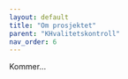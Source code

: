 ```yaml
---
layout: default
title: "Om prosjektet" 
parent: "KHvalitetskontroll"
nav_order: 6
---
```


Kommer...